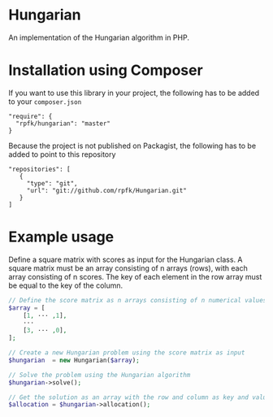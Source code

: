 # Hungarian
An implementation of the Hungarian algorithm in PHP.

# Installation using Composer
If you want to use this library in your project, the following has to be added to your `composer.json`

```
"require": {
  "rpfk/hungarian": "master"
}
```

Because the project is not published on Packagist, the following has to be added to point to this repository

```
"repositories": [
   {
     "type": "git",
     "url": "git://github.com/rpfk/Hungarian.git"
   }
]
```

# Example usage
Define a square matrix with scores as input for the Hungarian class. A square matrix must be an array consisting of n arrays (rows), with each array consisting of n scores.
The key of each element in the row array must be equal to the key of the column.
```php
// Define the score matrix as n arrays consisting of n numerical values
$array = [
    [1, ··· ,1],
    ···
    [3, ··· ,0],
];

// Create a new Hungarian problem using the score matrix as input
$hungarian  = new Hungarian($array);

// Solve the problem using the Hungarian algorithm
$hungarian->solve();

// Get the solution as an array with the row and column as key and value
$allocation = $hungarian->allocation();
```